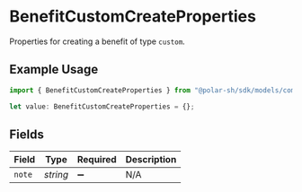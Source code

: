 # BenefitCustomCreateProperties

Properties for creating a benefit of type `custom`.

## Example Usage

```typescript
import { BenefitCustomCreateProperties } from "@polar-sh/sdk/models/components/benefitcustomcreateproperties.js";

let value: BenefitCustomCreateProperties = {};
```

## Fields

| Field              | Type               | Required           | Description        |
| ------------------ | ------------------ | ------------------ | ------------------ |
| `note`             | *string*           | :heavy_minus_sign: | N/A                |